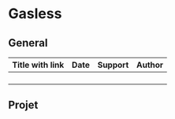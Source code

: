 # Gasless

## General

| Title with link | Date | Support | Author |
| --------------- | ---- | ------- | ------ |
|                 |      |         |        |
|                 |      |         |        |
|                 |      |         |        |
|                 |      |         |        |




## Projet